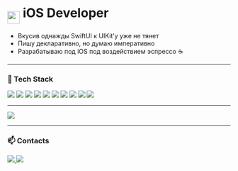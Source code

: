 # <img src="https://developer.apple.com/assets/elements/icons/swift/swift-64x64_2x.png" width="28" align="middle"/> iOS Developer



- Вкусив однажды SwiftUI к UIKit’у уже не тянет  
- Пишу декларативно, но думаю императивно
- Разрабатываю под iOS под воздействием эспрессо ☕


<hr style="border: 0; height: 1px; background: #333; margin: 10px 0;">

### 🧰 Tech Stack
<p>
  <img src="https://img.shields.io/badge/Swift-F05138?style=for-the-badge&logo=swift&logoColor=white"/>
  <img src="https://img.shields.io/badge/Xcode-147EFB?style=for-the-badge&logo=xcode&logoColor=white"/>
  <img src="https://img.shields.io/badge/SwiftUI-1D4ED8?style=for-the-badge&logo=swift&logoColor=white"/>
  <img src="https://img.shields.io/badge/Combine-222222?style=for-the-badge&logo=apple&logoColor=white"/>
  <img src="https://img.shields.io/badge/UIKit-2396F3?style=for-the-badge&logo=apple&logoColor=white"/>
  <img src="https://img.shields.io/badge/CoreData-6E4C41?style=for-the-badge"/>
  <img src="https://img.shields.io/badge/Alamofire-7C3AED?style=for-the-badge&logo=swift&logoColor=white"/>
  <img src="https://img.shields.io/badge/async/await-333333?style=for-the-badge&logo=swift&logoColor=white"/>
  <img src="https://img.shields.io/badge/OpenAPI-4B9C4B?style=for-the-badge&logo=openapiinitiative&logoColor=white"/>
  <img src="https://img.shields.io/badge/Swagger-85EA2D?style=for-the-badge&logo=swagger&logoColor=black"/>
</p>

<hr style="border: 0; height: 1px; background: #333; margin: 10px 0;">

<p align="leading">
  <img src="https://github-profile-summary-cards.vercel.app/api/cards/stats?username=vaskhan&theme=transparent" />
</p>


<hr style="border: 0; height: 1px; background: #333; margin: 10px 0;">

### 📫 Contacts
<p>
  <a href="https://t.me/Vas_Khan">
    <img src="https://img.shields.io/badge/Telegram-26A5E4?style=for-the-badge&logo=telegram&logoColor=white" />
  </a>
  <a href="mailto:ya-v.khanin@yandex.ru">
    <img src="https://img.shields.io/badge/Email-F3F3F3?style=for-the-badge&logo=gmail&logoColor=black" />
  </a>
</p>
